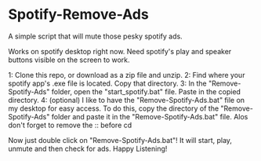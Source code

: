 # Spotify-Remove-Ads
A simple script that will mute those pesky spotify ads.

Works on spotify desktop right now. Need spotify's play and speaker buttons visible on the screen to work.

1: Clone this repo, or download as a zip file and unzip.
2: Find where your spotify app's .exe file is located. Copy that directory.
3: In the "Remove-Spotify-Ads" folder, open the "start_spotify.bat" file. Paste in the copied directory.
4: (optional) I like to have the "Remove-Spotify-Ads.bat" file on my desktop for easy access. To do this, copy the directory of the "Remove-Spotify-Ads" folder and paste it in the "Remove-Spotify-Ads.bat" file. Alos don't forget to remove the :: before cd

Now just double click on "Remove-Spotify-Ads.bat"! It will start, play, unmute and then check for ads. 
Happy Listening!
